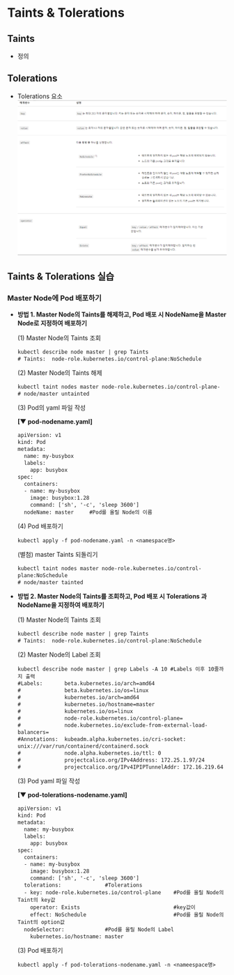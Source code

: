 # Taints & Tolerations

## Taints
- 정의


## Tolerations

- Tolerations 요소  
  ![](https://github.com/KubeHatesMe/datacon-k8s/blob/master/image/about_toleration.PNG?raw=true)

## Taints & Tolerations 실습
  ### Master Node에 Pod 배포하기
   - **방법 1. Master Node의 Taints를 해제하고, Pod 배포 시 NodeName을 Master Node로 지정하여 배포하기**  
   
      (1) Master Node의 Taints 조회  
      ```
      kubectl describe node master | grep Taints
      # Taints:  node-role.kubernetes.io/control-plane:NoSchedule
      ```
      
      (2) Master Node의 Taints 해제
      ```
      kubectl taint nodes master node-role.kubernetes.io/control-plane-
      # node/master untainted
      ```
      
      (3) Pod의 yaml 파일 작성  
      
      **[▼ pod-nodename.yaml]**
      ```
      apiVersion: v1
      kind: Pod
      metadata:
        name: my-busybox
        labels:             
          app: busybox        
      spec:
        containers:
        - name: my-busybox
          image: busybox:1.28
          command: ['sh', '-c', 'sleep 3600']
        nodeName: master     #Pod를 올릴 Node의 이름
      ```
      
      (4) Pod 배포하기
      ```
      kubectl apply -f pod-nodename.yaml -n <namespace명>
      ```  
      
      (별첨) master Taints 되돌리기
      ```
      kubectl taint nodes master node-role.kubernetes.io/control-plane:NoSchedule
      # node/master tainted
      ```
      
       
   - **방법 2. Master Node의 Taints를 조회하고, Pod 배포 시 Tolerations 과 NodeName을 지정하여 배포하기**  
   
      (1) Master Node의 Taints 조회  
      ```
      kubectl describe node master | grep Taints
      # Taints:  node-role.kubernetes.io/control-plane:NoSchedule
      ```
      (2) Master Node의 Label 조회
      ```
      kubectl describe node master | grep Labels -A 10 #Labels 이후 10줄까지 출력
      #Labels:       beta.kubernetes.io/arch=amd64
      #              beta.kubernetes.io/os=linux
      #              kubernetes.io/arch=amd64
      #              kubernetes.io/hostname=master
      #              kubernetes.io/os=linux
      #              node-role.kubernetes.io/control-plane=
      #              node.kubernetes.io/exclude-from-external-load-balancers=
      #Annotations:  kubeadm.alpha.kubernetes.io/cri-socket: unix:///var/run/containerd/containerd.sock
      #              node.alpha.kubernetes.io/ttl: 0
      #              projectcalico.org/IPv4Address: 172.25.1.97/24
      #              projectcalico.org/IPv4IPIPTunnelAddr: 172.16.219.64
      ```  
      (3) Pod yaml 파일 작성  
      
      **[▼ pod-tolerations-nodename.yaml]**
      ```
      apiVersion: v1
      kind: Pod
      metadata:
        name: my-busybox
        labels:             
          app: busybox        
      spec:
        containers:
        - name: my-busybox
          image: busybox:1.28
          command: ['sh', '-c', 'sleep 3600']
        tolerations:              #Tolerations
        - key: node-role.kubernetes.io/control-plane    #Pod를 올릴 Node의 Taint의 key값
          operator: Exists                              #key값이 
          effect: NoSchedule                            #Pod를 올릴 Node의 Taint의 option값
        nodeSelector:             #Pod를 올릴 Node의 Label
          kubernetes.io/hostname: master
      ```
      
      (3) Pod 배포하기
      ```
      kubectl apply -f pod-tolerations-nodename.yaml -n <nameespace명>
      ```
    
    
    
